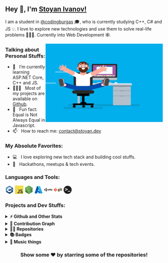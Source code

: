 ## Hey 👋, I'm [Stoyan Ivanov!](https://github.com/SSIvanov19/)

I am a student in [@codingburgas](https://github.com/codingburgas) 🎓, who is currently studying C++, C# and JS 💡. I love to explore new technologies and use them to solve real-life problems 👨🏻‍💻. Currently into Web Development 🕸️.

<img align="right" height="250" width="375" alt="" src="https://raw.githubusercontent.com/SSIvanov19/ssivanov19/master/gifts/coder.gif" />


### Talking about Personal Stuffs:

- 🚀 &nbsp; I’m currently learning ASP.NET Core, C++ and JS.
- 👨🏻‍💻 &nbsp; Most of my projects are available on [Github](https://github.com/SSIvanov19?tab=repositories).
- 👾 &nbsp; Fun fact: Equal is Not Always Equal in Javascript.
- 📫 &nbsp; How to reach me: contact@stoyan.dev

### My Absolute Favorites:

- 💻 &nbsp; I love exploring new tech stack and building cool stuffs.
- 🍕 &nbsp; Hackathons, meetups & tech events.

### Languages and Tools:

<code><img height="27" src="https://raw.githubusercontent.com/github/explore/80688e429a7d4ef2fca1e82350fe8e3517d3494d/topics/cpp/cpp.png" alt="cpp"></code>
<code><img height="27" src="https://raw.githubusercontent.com/github/explore/80688e429a7d4ef2fca1e82350fe8e3517d3494d/topics/javascript/javascript.png" alt="javascript"></code>
<code><img height="27" src="https://raw.githubusercontent.com/github/explore/80688e429a7d4ef2fca1e82350fe8e3517d3494d/topics/nodejs/nodejs.png" alt="nodejs"></code>
<code><img height="27" src="https://raw.githubusercontent.com/github/explore/eaef8552d8b082ffafe2bfc8a5023d47da904aac/topics/azure/azure.png" alt="azure"></code>
<code><img height="27" src="https://raw.githubusercontent.com/github/explore/master/topics/unity/unity.png" alt="unity"></code>
<code><img height="27" src="https://raw.githubusercontent.com/github/explore/80688e429a7d4ef2fca1e82350fe8e3517d3494d/topics/git/git.png" alt="git"></code>
<code><img height="27" src="https://raw.githubusercontent.com/github/explore/80688e429a7d4ef2fca1e82350fe8e3517d3494d/topics/terminal/terminal.png" alt="terminal"></code>

### Projects and Dev Stuffs:

<details>	
  <summary><b>⚡ Github and Other Stats</b></summary>
  <br>
  
 <!--START_SECTION:waka-->
![Code Time](http://img.shields.io/badge/Code%20Time-258%20hrs%2027%20mins-blue)

![Profile Views](http://img.shields.io/badge/Profile%20Views-0-blue)

![Lines of code](https://img.shields.io/badge/From%20Hello%20World%20I%27ve%20Written-11.7%20million%20lines%20of%20code-blue)

**🐱 My GitHub Data** 

> 📦 1.4 MB Used in GitHub's Storage 
 > 
> 🏆 619 Contributions in the Year 2025
 > 
> 💼 Opted to Hire
 > 
> 📜 30 Public Repositories 
 > 
> 🔑 45 Private Repositories 
 > 
**I'm an Early 🐤** 

```text
🌞 Morning                817 commits         █████░░░░░░░░░░░░░░░░░░░░   18.22 % 
🌆 Daytime                1715 commits        ██████████░░░░░░░░░░░░░░░   38.25 % 
🌃 Evening                1626 commits        █████████░░░░░░░░░░░░░░░░   36.26 % 
🌙 Night                  326 commits         ██░░░░░░░░░░░░░░░░░░░░░░░   07.27 % 
```
📅 **I'm Most Productive on Sunday** 

```text
Monday                   584 commits         ███░░░░░░░░░░░░░░░░░░░░░░   13.02 % 
Tuesday                  641 commits         ████░░░░░░░░░░░░░░░░░░░░░   14.30 % 
Wednesday                600 commits         ███░░░░░░░░░░░░░░░░░░░░░░   13.38 % 
Thursday                 466 commits         ███░░░░░░░░░░░░░░░░░░░░░░   10.39 % 
Friday                   707 commits         ████░░░░░░░░░░░░░░░░░░░░░   15.77 % 
Saturday                 630 commits         ████░░░░░░░░░░░░░░░░░░░░░   14.05 % 
Sunday                   856 commits         █████░░░░░░░░░░░░░░░░░░░░   19.09 % 
```


📊 **This Week I Spent My Time On** 

```text
🕑︎ Time Zone: Europe/Sofia

💬 Programming Languages: 
No Activity Tracked This Week

🔥 Editors: 
No Activity Tracked This Week

💻 Operating System: 
No Activity Tracked This Week
```

**I Mostly Code in C#** 

```text
C++                      25 repos            █████░░░░░░░░░░░░░░░░░░░░   18.52 % 
TypeScript               19 repos            ████░░░░░░░░░░░░░░░░░░░░░   14.07 % 
HTML                     17 repos            ███░░░░░░░░░░░░░░░░░░░░░░   12.59 % 
JavaScript               12 repos            ██░░░░░░░░░░░░░░░░░░░░░░░   08.89 % 
Dart                     4 repos             █░░░░░░░░░░░░░░░░░░░░░░░░   02.96 % 
```



**Timeline**

![Lines of Code chart](https://raw.githubusercontent.com/SSIvanov19/SSIvanov19/main/assets/bar_graph.png)


<!--END_SECTION:waka-->
</details>
<details>
  <summary><b>🐍 Contribution Graph</b></summary>

  <picture>
    <source media="(prefers-color-scheme: dark)" srcset="https://github.com/SSIvanov19/ssivanov19/blob/output/github-contribution-grid-snake-dark.svg" />
    <source media="(prefers-color-scheme: light)" srcset="https://github.com/SSIvanov19/ssivanov19/blob/output/github-contribution-grid-snake.svg" />
    <img alt="github-snake" src="github-snake.svg" />
  </picture>
</details>
<details>
  <summary><b>🧑‍🚀 Repositories</b></summary>

[![Maze Game 2021](https://github-readme-stats.vercel.app/api/pin/?username=ssivanov19&repo=maze-game-2021)](https://github.com/SSIvanov19/maze-game-2021)
[![Final FinalProject-Unity](https://github-readme-stats.vercel.app/api/pin/?username=IDIliev18&repo=FinalProject-Unity)](https://github.com/IDIliev18/FinalProject-Unity)
[![Fire department 2021](https://github-readme-stats.vercel.app/api/pin/?username=ssivanov19&repo=fire-department-2021)](https://github.com/SSIvanov19/fire-department-2021)
[![Lathraea Rhodopaea](https://github-readme-stats.vercel.app/api/pin/?username=ssivanov19&repo=lathraea-rhodopaea)](https://github.com/SSIvanov19/fire-department-2021)
[![Chupacabra](https://github-readme-stats.vercel.app/api/pin/?username=idiliev18&repo=chupacabra)](https://github.com/idiliev18/chupacabra)
</details>

<details>
  <summary><b>📚 Badges</b></summary>
  <br>
  
  <!--START_SECTION:badges-->
[![Microsoft Office Specialist: Excel Associate (Microsoft 365 Apps)](https://images.credly.com/size/110x110/images/af151b3d-9453-48a8-8d22-5b9fc54d2b43/image.png)](http://www.credly.com/badges/819dcebe-9f36-4c82-b362-6d93a132300c "Microsoft Office Specialist: Excel Associate (Microsoft 365 Apps)")
[![Network Security Support Technician](https://images.credly.com/size/110x110/images/25a0a5f5-56db-4560-8549-14889b105db2/image.png)](http://www.credly.com/badges/aea376ad-6e49-4562-b72d-f214a6be5b0f "Network Security Support Technician")
[![Cisco Certified Support Technician Cybersecurity (CCST Cybersecurity)](https://images.credly.com/size/110x110/images/daf36702-99d0-4ebb-9788-ba7ac797cc8e/image.png)](http://www.credly.com/badges/b7a4a6ae-1f8f-4d90-8c6f-154133501596 "Cisco Certified Support Technician Cybersecurity (CCST Cybersecurity)")
[![Cisco Certified Support Technician Networking (CCST Networking)](https://images.credly.com/size/110x110/images/57d88bab-75be-4400-a2fd-dbfa8e2b056e/image.png)](http://www.credly.com/badges/af20fe80-2ac8-48cf-a665-5d6c9d8256db "Cisco Certified Support Technician Networking (CCST Networking)")
[![PMI Project Management Ready™](https://images.credly.com/size/110x110/images/650208e5-851e-45d3-9ee9-cea899428427/blob)](http://www.credly.com/badges/d7247adc-5056-4f59-8253-9fd87c3603de "PMI Project Management Ready™")
[![IT Specialist - Cloud Computing](https://images.credly.com/size/110x110/images/86bff777-939c-42c5-9a09-44b9bf635eba/_ITS-Badges-Cloud-Comput.png)](http://www.credly.com/badges/dd573cfa-7b07-4d06-9e09-61991b3e5c2c "IT Specialist - Cloud Computing")
[![IT Specialist - Software Development](https://images.credly.com/size/110x110/images/267a8b92-df48-41f1-9473-a0dae752310e/ITS-Badges_Software-Development_1200px.png)](http://www.credly.com/badges/7d54a583-90af-434c-b868-ef4645bd983c "IT Specialist - Software Development")
[![IT Specialist - Databases](https://images.credly.com/size/110x110/images/49a492cd-5f72-4c9d-aafa-06649e4853fb/MicrosoftTeams-image__5_.png)](http://www.credly.com/badges/4a1dc42b-23e2-4950-84b5-4f728d565144 "IT Specialist - Databases")
[![Networking Academy Learn-A-Thon 2023](https://images.credly.com/size/110x110/images/b1395248-483c-48cd-b40d-7fe93837c37d/image.png)](http://www.credly.com/badges/22062cda-4966-4980-b020-7b77aa929f75 "Networking Academy Learn-A-Thon 2023")
[![Introduction to Cybersecurity](https://images.credly.com/size/110x110/images/af8c6b4e-fc31-47c4-8dcb-eb7a2065dc5b/I2CS__1_.png)](http://www.credly.com/badges/3d15ac1c-90a3-4d69-87ea-727f1f34d9fd "Introduction to Cybersecurity")
[![MS Graph - Hack Together - Microsoft 365 & Power Platform Community 2023](https://images.credly.com/size/110x110/images/e929d1d5-d3c5-45bb-9612-ec3feeac546f/image.png)](http://www.credly.com/badges/83d3ee5e-0be8-4dd5-941a-9a3b097ad872 "MS Graph - Hack Together - Microsoft 365 & Power Platform Community 2023")
[![[CPA-21-02] CPA – C++ Certified Associate Programmer](https://images.credly.com/size/110x110/images/01cbdda3-ce36-439a-867d-310b13f99bc7/image.png)](http://www.credly.com/badges/54c5a193-4334-4507-9e7e-0274ff6f5bd7 "[CPA-21-02] CPA – C++ Certified Associate Programmer")
[![Adobe Certified Professional in Web Design](https://images.credly.com/size/110x110/images/f2c9f4ff-be70-469f-94b8-ebc52980eb95/Adobe_Certified_Professional_Web_Design_digital_badge.png)](http://www.credly.com/badges/263c4b44-8174-4bd3-8fb7-2c9b941a192a "Adobe Certified Professional in Web Design")
[![Adobe Certified Professional in Web Authoring Using Adobe Dreamweaver](https://images.credly.com/size/110x110/images/b1994087-2f75-4724-8214-f14fa9f8df37/Adobe_Certified_Professional_Adobe_Dreamweaver_digital_badge.png)](http://www.credly.com/badges/9a648268-76dc-4f09-ac78-e8e4a3e5e989 "Adobe Certified Professional in Web Authoring Using Adobe Dreamweaver")
[![Adobe Certified Professional in Video Design](https://images.credly.com/size/110x110/images/2753898c-fa5b-4058-9366-a3ce365d5845/Adobe_Certified_Professional_Video_Design_digital_badge.png)](http://www.credly.com/badges/652d0a0a-050f-4961-9768-910d8143a480 "Adobe Certified Professional in Video Design")
[![Adobe Certified Professional in Digital Video Using Adobe Premiere Pro](https://images.credly.com/size/110x110/images/487b0a79-e99b-43ce-a7d8-28a76d5aa2d8/Adobe_Certified_Professional_Adobe_Premiere_Pro_digital_badge.png)](http://www.credly.com/badges/82ad11e7-e62f-4680-875f-40ef84e88380 "Adobe Certified Professional in Digital Video Using Adobe Premiere Pro")
[![Adobe Certified Professional in Visual Design Using Adobe Photoshop](https://images.credly.com/size/110x110/images/690784d7-b971-4693-b6ea-7dc990f65544/Adobe_Certified_Professional_Adobe_Photoshop_digital_badge.png)](http://www.credly.com/badges/ce497c19-d1d0-4e7d-9509-d1fea91b9e22 "Adobe Certified Professional in Visual Design Using Adobe Photoshop")
[![Adobe Certified Professional in Graphic Design & Illustration Using Adobe Illustrator](https://images.credly.com/size/110x110/images/5155ed69-ad73-45e3-831b-60507ddeb1ad/Adobe_Certified_Professional_Adobe_Illustrator_digital_badge.png)](http://www.credly.com/badges/f550937e-6f74-447d-83fa-d71b0bc746eb "Adobe Certified Professional in Graphic Design & Illustration Using Adobe Illustrator")
[![Adobe Certified Professional in Visual Design](https://images.credly.com/size/110x110/images/19d96e55-f15c-44d9-9568-43f83505bd5b/Adobe_Certified_Professional_Visual_Design_digital_badge.png)](http://www.credly.com/badges/f3859138-8d77-473f-bc80-c568504c5571 "Adobe Certified Professional in Visual Design")
[![Microsoft Certified: Azure AI Fundamentals](https://images.credly.com/size/110x110/images/4136ced8-75d5-4afb-8677-40b6236e2672/azure-ai-fundamentals-600x600.png)](http://www.credly.com/badges/7bb90ab2-d49b-47a2-8e6a-4dbc9a15ab80 "Microsoft Certified: Azure AI Fundamentals")
[![App Development with Swift Certified User](https://images.credly.com/size/110x110/images/9b0ac7af-f7ac-4938-96a4-2d4805bfe23f/image.png)](http://www.credly.com/badges/1e92aafd-026b-49bf-a3cb-ac3d03375916 "App Development with Swift Certified User")
[![App Development with Swift Associate](https://images.credly.com/size/110x110/images/d9598c1a-2f59-49b9-b7fc-a764bf23b4d5/image.png)](http://www.credly.com/badges/d0ccf816-33a7-4ec0-901b-9d0ed2b98450 "App Development with Swift Associate")
[![IT Essentials](https://images.credly.com/size/110x110/images/04e8034c-81f5-4f7f-ab23-e8b428c31ce9/ITE.png)](http://www.credly.com/badges/885acfa6-6e21-46dd-81a3-d804a036279f "IT Essentials")
[![Microsoft Certified: Azure Fundamentals](https://images.credly.com/size/110x110/images/be8fcaeb-c769-4858-b567-ffaaa73ce8cf/image.png)](http://www.credly.com/badges/a893b7fe-2ae4-454c-b33c-e90947b33b28 "Microsoft Certified: Azure Fundamentals")
[![MTA: Introduction to Programming Using Python - Certified 2021](https://images.credly.com/size/110x110/images/ebfba101-5b78-49b6-903a-ac9ad518fe8a/MTA-Introduction_to_Programming_Using_Python-600x600.png)](http://www.credly.com/badges/b5ba2843-1fbd-481c-ad24-29012459b5ba "MTA: Introduction to Programming Using Python - Certified 2021")
[![Microsoft Office Specialist: Excel (Office 2016)](https://images.credly.com/size/110x110/images/d0790dc7-5127-4262-a492-1b60030b0114/MOS_Excel.png)](http://www.credly.com/badges/41931c0f-5be8-4e13-b3fa-82f0defd1957 "Microsoft Office Specialist: Excel (Office 2016)")
[![MTA: Introduction to Programming Using HTML and CSS - Certified 2021](https://images.credly.com/size/110x110/images/241488f4-9110-41aa-804e-51a8f8ba430d/MTA-Introduction_to_Programming_Using_HTML_and_CSS-600x600.png)](http://www.credly.com/badges/50443da3-91dc-4cda-b602-2a9db3d76249 "MTA: Introduction to Programming Using HTML and CSS - Certified 2021")
[![Microsoft Office Specialist: Word (Office 2016)](https://images.credly.com/size/110x110/images/fd092703-61db-4e9f-9c7c-2211d44ca87d/MOS_Word.png)](http://www.credly.com/badges/e6d36159-6402-4420-ac42-45407b356dda "Microsoft Office Specialist: Word (Office 2016)")
[![MTA: Introduction to Programming Using JavaScript - Certified 2021](https://images.credly.com/size/110x110/images/16840ea3-5c9a-4599-853e-7e15bac7748e/MTA-Introduction_to_Programming_Using_JavaScript-600x600.png)](http://www.credly.com/badges/a6f166f2-d8e6-4890-9686-3e2721bc1123 "MTA: Introduction to Programming Using JavaScript - Certified 2021")
<!--END_SECTION:badges-->
  
</details>  
<details>	
  <summary><b>🎵 Music things</b></summary>

  ![Spotify](https://novatorem-green-omega.vercel.app/api/spotify)
  <br>
  ![AppleMusic](https://apple-music-readme-eight.vercel.app/?)
</details>


<div align="center">

### Show some ❤️ by starring some of the repositories!

</div>
